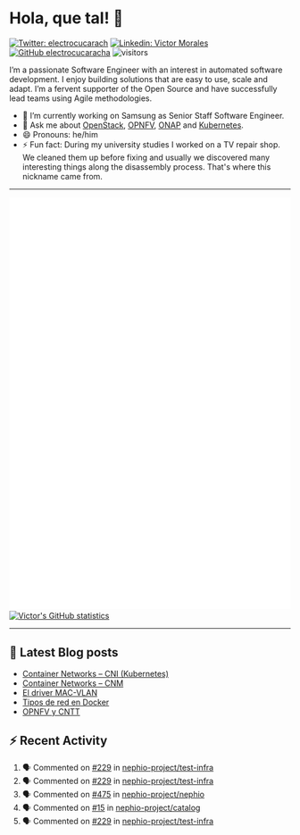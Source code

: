 # Hola, que tal! 👋

[![Twitter: electrocucarach](https://img.shields.io/twitter/follow/electrocucarach?style=social)](https://twitter.com/electrocucarach)
[![Linkedin: Victor Morales](https://img.shields.io/badge/-VictorMorales-blue?style=flat-square&logo=Linkedin&logoColor=white&link=https://www.linkedin.com/in/electrocucaracha/)](https://www.linkedin.com/in/electrocucaracha/)
[![GitHub electrocucaracha](https://img.shields.io/github/followers/electrocucaracha?label=follow&style=social)](https://github.com/electrocucaracha)
![visitors](https://visitor-badge.laobi.icu/badge?page_id=electrocucaracha.electrocucaracha)

I’m a passionate Software Engineer with an interest in automated
software development. I enjoy building solutions that are easy to use,
scale and adapt. I’m a fervent supporter of the Open Source and have
successfully lead teams using Agile methodologies.

- 🔭 I’m currently working on Samsung as Senior Staff Software
Engineer.
- 💬 Ask me about [OpenStack](https://www.openstack.org/),
[OPNFV](https://www.opnfv.org/), [ONAP](https://www.onap.org/) and
[Kubernetes](https://kubernetes.io/).
- 😄 Pronouns: he/him
- ⚡ Fun fact: During my university studies I worked on a TV repair
shop. We cleaned them up before fixing and usually we discovered many
interesting things along the disassembly process. That's where this
nickname came from.

---

![Metrics](https://github.com/electrocucaracha/electrocucaracha/blob/master/github-metrics.svg)
[![Victor's GitHub statistics](https://github-readme-stats.vercel.app/api?username=electrocucaracha)](https://github.com/anuraghazra/github-readme-stats#github-stats-card)

---

## 📘 Latest Blog posts

<!-- BLOG-POST-LIST:START -->
- [Container Networks – CNI &lpar;Kubernetes&rpar;](https://electrocucaracha.com/2021/07/05/container-networks-cni/)
- [Container Networks – CNM](https://electrocucaracha.com/2020/08/28/container-network-model/)
- [El driver MAC-VLAN](https://electrocucaracha.com/2020/07/01/el-driver-mac-vlan/)
- [Tipos de red en Docker](https://electrocucaracha.com/2020/06/13/tipos-de-red-en-docker/)
- [OPNFV y CNTT](https://electrocucaracha.com/2020/05/29/opnfv-y-cntt/)
<!-- BLOG-POST-LIST:END -->

## :zap: Recent Activity

<!--START_SECTION:activity-->
1. 🗣 Commented on [#229](https://github.com/nephio-project/test-infra/pull/229#issuecomment-1885979034) in [nephio-project/test-infra](https://github.com/nephio-project/test-infra)
2. 🗣 Commented on [#229](https://github.com/nephio-project/test-infra/pull/229#issuecomment-1885977783) in [nephio-project/test-infra](https://github.com/nephio-project/test-infra)
3. 🗣 Commented on [#475](https://github.com/nephio-project/nephio/issues/475#issuecomment-1885972190) in [nephio-project/nephio](https://github.com/nephio-project/nephio)
4. 🗣 Commented on [#15](https://github.com/nephio-project/catalog/pull/15#issuecomment-1885930898) in [nephio-project/catalog](https://github.com/nephio-project/catalog)
5. 🗣 Commented on [#229](https://github.com/nephio-project/test-infra/pull/229#issuecomment-1885762465) in [nephio-project/test-infra](https://github.com/nephio-project/test-infra)
<!--END_SECTION:activity-->
